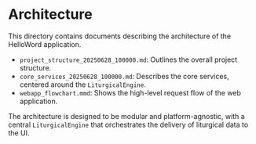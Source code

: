 # Architecture

This directory contains documents describing the architecture of the HelloWord application.

- `project_structure_20250628_100000.md`: Outlines the overall project structure.
- `core_services_20250628_100000.md`: Describes the core services, centered around the `LiturgicalEngine`.
- `webapp_flowchart.mmd`: Shows the high-level request flow of the web application.

The architecture is designed to be modular and platform-agnostic, with a central `LiturgicalEngine` that orchestrates the delivery of liturgical data to the UI.
